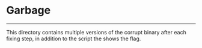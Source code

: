 # Garbage
---
This directory contains multiple versions of the corrupt binary after each fixing step, in addition to the script the shows the flag.